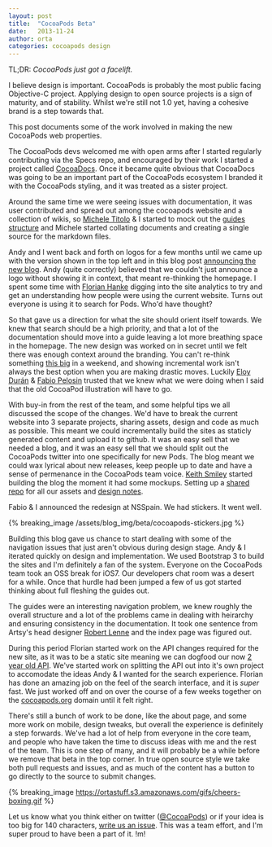 ```yaml
---
layout: post
title:  "CocoaPods Beta"
date:   2013-11-24
author: orta
categories: cocoapods design
---
```


TL;DR: _CocoaPods just got a facelift._

I believe design is important. CocoaPods is probably the most public facing Objective-C project. Applying design to open source projects is a sign of maturity, and of stability. Whilst we're still not 1.0 yet, having a cohesive brand is a step towards that. 

This post documents some of the work involved in making the new CocoaPods web properties.

<!-- more -->

The CocoaPods devs welcomed me with open arms after I started regularly contributing via the Specs repo, and encouraged by their work I started a project called [CocoaDocs](http://cocoadocs.org). Once it became quite obvious that CocoaDocs was going to be an important part of the CocoaPods ecosystem I branded it with the CocoaPods styling, and it was treated as a sister project. 

Around the same time we were seeing issues with documentation, it was user contributed and spread out among the cocoapods website and a collection of wikis, so [Michele Titolo](https://twitter.com/micheletitolo) &amp; I started to mock out the [guides structure](https://github.com/CocoaPods/cocoapods.github.com/issues/14) and Michele started collating documents and creating a single source for the markdown files.

Andy and I went back and forth on logos for a few months until we came up with the version shown in the top left and in this blog post [announcing the new blog](/redesign/). Andy (quite correctly) believed that we couldn't just announce a logo without showing it in context, that meant re-thinking the homepage. I spent some time with [Florian Hanke](http://florianhanke.com) digging into the site analytics to try and get an understanding how people were using the current website. Turns out everyone is using it to search for Pods. Who'd have thought?

So that gave us a direction for what the site should orient itself towards. We knew that search should be a high priority, and that a lot of the documentation should move into a guide leaving a lot more breathing space in the homepage. The new design was worked on in secret until we felt there was enough context around the branding. You can't re-think something [this big](http://marissamayr.tumblr.com/post/60336044815/geeking-out-on-the-logo) in a weekend, and showing incremental work isn't always the best option when you are making drastic moves. Luckily [Eloy Durán](https://github.com/alloy) & [Fabio Pelosin](https://github.com/irrationalfab/) trusted that we knew what we were doing when I said that the old CocoaPod illustration will have to go.

With buy-in from the rest of the team, and some helpful tips we all discussed the scope of the changes. We'd have to break the current website into 3 separate projects, sharing assets, design and code as much as possible. This meant we could incrementally build the sites as staticly generated content and upload it to github. It was an easy sell that we needed a blog, and it was an easy sell that we should split out the CocoaPods twitter into one specifically for new Pods. The blog meant we could wax lyrical about new releases, keep people up to date and have a sense of permenance in the CocoaPods team voice. [Keith Smiley](https://smileykeith.com) started building the blog the moment it had some mockups. Setting up a [shared repo](https://github.com/CocoaPods/shared_resources) for all our assets and [design notes](https://github.com/CocoaPods/shared_resources/tree/master/design).

Fabio & I announced the redesign at NSSpain. We had stickers. It went well.

{% breaking_image /assets/blog_img/beta/cocoapods-stickers.jpg %}

Building this blog gave us chance to start dealing with some of the navigation issues that just aren't obvious during design stage. Andy & I iterated quickly on design and implementation. We used Bootstrap 3 to build the sites and I'm definitely a fan of the system. Everyone on the CocoaPods team took an OSS break for iOS7. Our developers chat room was a desert for a while. Once that hurdle had been jumped a few of us got started thinking about full fleshing the guides out.

The guides were an interesting navigation problem, we knew roughly the overall structure and a lot of the problems came in dealing with heirarchy and ensuring consistency in the documentation. It took one sentence from Artsy's head designer [Robert Lenne](http://robertlenne.com) and the index page was figured out. 

During this period Florian started work on the API changes required for the new site, as it was to be a static site meaning we can dogfood our now [2 year old API](http://florianhanke.com/blog/2012/03/01/cocoapods-search-design.html). We've started work on splitting the API out into it's own project to accomodate the ideas Andy & I wanted for the search experience. Florian has done an amazing job on the feel of the search interface, and it is _super_ fast. We just worked off and on over the course of a few weeks together on the [cocoapods.org](http://cocoapods.org) domain until it felt right.

There's still a bunch of work to be done, like the about page, and some more work on mobile, design tweaks, but overall the experience is definitely a step forwards. We've had a lot of help from everyone in the core team, and people who have taken the time to discuss ideas with me and the rest of the team. This is one step of many, and it will probably be a while before we remove that beta in the top corner. In true open source style we take both pull requests and issues, and as much of the content has a button to go directly to the source to submit changes.

{% breaking_image https://ortastuff.s3.amazonaws.com/gifs/cheers-boxing.gif %}

Let us know what you think either on twitter ([@CocoaPods](http://twitter.com/CocoaPods)) or if your idea is too big for 140 characters, [write us an issue](https://github.com/cocoapods/cocoapods.org/issues). This was a team effort, and I'm super proud to have been a part of it. !m!
